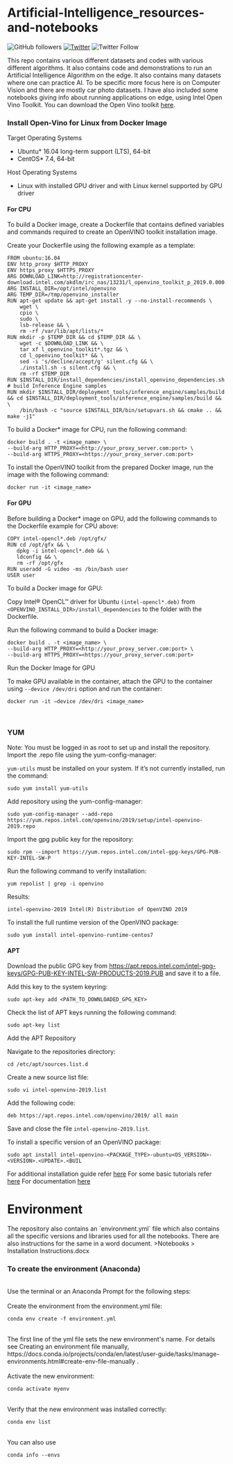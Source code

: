 # Artificial-Intelligence_resources-and-notebooks

![GitHub followers](https://img.shields.io/github/followers/Rishit-dagli?label=Follow&style=social)
[![Twitter](https://img.shields.io/twitter/url?style=social&url=https%3A%2F%2Fgithub.com%2FRishit-dagli%2Fpopup_box)](https://twitter.com/intent/tweet?text=Wow:&url=https://github.com/Rishit-dagli/Artificial-Intelligence_resources-and-notebooks)
![Twitter Follow](https://img.shields.io/twitter/follow/rishit_dagli?label=Follow&style=social)

This repo contains various different datasets and codes with various different algorithms. It also contains code and demonstrations to run an Artificial Intelligence Algorithm on the edge. It also contains many datasets where one can practice AI. To be specific more focus here is on Computer Vision and there are mostly car photo datasets. I have also included some notebooks giving info about running applications on edge, using Intel Open Vino Toolkit. You can download the Open Vino toolkit [here](https://software.intel.com/en-us/openvino-toolkit/choose-download).
<h3>Install Open-Vino for Linux from Docker Image</h3>

Target Operating Systems

- Ubuntu* 16.04 long-term support (LTS), 64-bit
- CentOS* 7.4, 64-bit

Host Operating Systems

- Linux with installed GPU driver and with Linux kernel supported by GPU driver

<h4>For CPU</h4>

To build a Docker image, create a Dockerfile that contains defined variables and commands required to create an OpenVINO toolkit installation image.

Create your Dockerfile using the following example as a template: 

    FROM ubuntu:16.04
    ENV http_proxy $HTTP_PROXY
    ENV https_proxy $HTTPS_PROXY
    ARG DOWNLOAD_LINK=http://registrationcenter-download.intel.com/akdlm/irc_nas/13231/l_openvino_toolkit_p_2019.0.000.tgz
    ARG INSTALL_DIR=/opt/intel/openvino
    ARG TEMP_DIR=/tmp/openvino_installer
    RUN apt-get update && apt-get install -y --no-install-recommends \
        wget \
        cpio \
        sudo \
        lsb-release && \
        rm -rf /var/lib/apt/lists/*
    RUN mkdir -p $TEMP_DIR && cd $TEMP_DIR && \
        wget -c $DOWNLOAD_LINK && \
        tar xf l_openvino_toolkit*.tgz && \
        cd l_openvino_toolkit* && \
        sed -i 's/decline/accept/g' silent.cfg && \
        ./install.sh -s silent.cfg && \
        rm -rf $TEMP_DIR
    RUN $INSTALL_DIR/install_dependencies/install_openvino_dependencies.sh
    # build Inference Engine samples
    RUN mkdir $INSTALL_DIR/deployment_tools/inference_engine/samples/build && cd $INSTALL_DIR/deployment_tools/inference_engine/samples/build && \
        /bin/bash -c "source $INSTALL_DIR/bin/setupvars.sh && cmake .. && make -j1"
        
To build a Docker* image for CPU, run the following command: 

    docker build . -t <image_name> \
    --build-arg HTTP_PROXY=<http://your_proxy_server.com:port> \
    --build-arg HTTPS_PROXY=<https://your_proxy_server.com:port>

To install the OpenVINO toolkit from the prepared Docker image, run the image with the following command: 

    docker run -it <image_name>
    
<h4>For GPU</h4>

Before building a Docker* image on GPU, add the following commands to the Dockerfile example for CPU above:

    COPY intel-opencl*.deb /opt/gfx/
    RUN cd /opt/gfx && \
       dpkg -i intel-opencl*.deb && \
       ldconfig && \
       rm -rf /opt/gfx
    RUN useradd -G video -ms /bin/bash user
    USER user

To build a Docker image for GPU:

Copy Intel® OpenCL™ driver for Ubuntu `(intel-opencl*.deb)` from `<OPENVINO_INSTALL_DIR>/install_dependencies` to the folder with the Dockerfile.

Run the following command to build a Docker image:

    docker build . -t <image_name> \
    --build-arg HTTP_PROXY=<http://your_proxy_server.com:port> \
    --build-arg HTTPS_PROXY=<https://your_proxy_server.com:port>

Run the Docker Image for GPU

To make GPU available in the container, attach the GPU to the container using `--device /dev/dri` option and run the container:

    docker run -it –device /dev/dri <image_name>
<br>

<h3>YUM</h3>

Note: You must be logged in as root to set up and install the repository. 
 Import the .repo file using the yum-config-manager:

`yum-utils` must be installed on your system. If it’s not currently installed, run the command:

    sudo yum install yum-utils
    
Add repository using the yum-config-manager:

    sudo yum-config-manager --add-repo https://yum.repos.intel.com/openvino/2019/setup/intel-openvino-2019.repo

Import the gpg public key for the repository:

    sudo rpm --import https://yum.repos.intel.com/intel-gpg-keys/GPG-PUB-KEY-INTEL-SW-P

Run the following command to verify installation:

    yum repolist | grep -i openvino

Results:

    intel-openvino-2019 Intel(R) Distribution of OpenVINO 2019
    
To install the full runtime version of the OpenVINO package:

    sudo yum install intel-openvino-runtime-centos7    
    
<h4>APT</h4>


Download the public GPG key from https://apt.repos.intel.com/intel-gpg-keys/GPG-PUB-KEY-INTEL-SW-PRODUCTS-2019.PUB and save it to a file.
    
Add this key to the system keyring:

    sudo apt-key add <PATH_TO_DOWNLOADED_GPG_KEY>
    
Check the list of APT keys running the following command:
    
    sudo apt-key list

Add the APT Repository

Navigate to the repositories directory:
    
    cd /etc/apt/sources.list.d
    
Create a new source list file:

    sudo vi intel-openvino-2019.list

Add the following code:

    deb https://apt.repos.intel.com/openvino/2019/ all main
    
Save and close the file `intel-openvino-2019.list`.

To install a specific version of an OpenVINO package:

    sudo apt install intel-openvino-<PACKAGE_TYPE>-ubuntu<OS_VERSION>-<VERSION>.<UPDATE>.<BUIL

For additional installation guide refer [here](https://software.intel.com/en-us/openvino-toolkit/choose-download)
For some basic tutorials refer [here](https://software.intel.com/en-us/openvino-toolkit/documentation/get-started)
For documentation [here](https://software.intel.com/en-us/openvino-toolkit/documentation/featured)

<h1>Environment</h1>
The repository also contains an `environment.yml` file which also contains all the specific versions and libraries used for all the notebooks. There are also instructions for the same in a word document. >Notebooks > Installation Instructions.docx
<br>
<h3>To create the environment (Anaconda)</h3>
<br>
  Use the terminal or an Anaconda Prompt for the following steps:<br><br>
  Create the environment from the environment.yml file:<br>
    

    conda env create -f environment.yml


<br>
    The first line of the yml file sets the new environment's name. For details see Creating an environment file manually,    https://docs.conda.io/projects/conda/en/latest/user-guide/tasks/manage-environments.html#create-env-file-manually .
    <br><br>
    Activate the new environment:
    <br>
    
    conda activate myenv
    
<br>
    Verify that the new environment was installed correctly:<br>
    
    conda env list
    
<br>
    You can also use 
    
    conda info --envs
    
